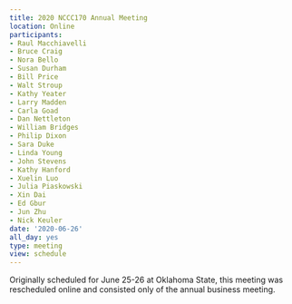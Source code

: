 ```yaml
---
title: 2020 NCCC170 Annual Meeting
location: Online
participants:
- Raul Macchiavelli
- Bruce Craig
- Nora Bello
- Susan Durham
- Bill Price
- Walt Stroup
- Kathy Yeater
- Larry Madden
- Carla Goad
- Dan Nettleton
- William Bridges
- Philip Dixon
- Sara Duke
- Linda Young
- John Stevens
- Kathy Hanford
- Xuelin Luo
- Julia Piaskowski
- Xin Dai
- Ed Gbur
- Jun Zhu
- Nick Keuler
date: '2020-06-26'
all_day: yes
type: meeting
view: schedule
---
```

Originally scheduled for June 25-26 at Oklahoma State, this meeting was rescheduled online and consisted only of the annual business meeting.
